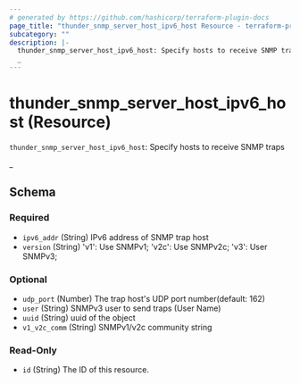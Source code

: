 ```yaml
---
# generated by https://github.com/hashicorp/terraform-plugin-docs
page_title: "thunder_snmp_server_host_ipv6_host Resource - terraform-provider-thunder"
subcategory: ""
description: |-
  thunder_snmp_server_host_ipv6_host: Specify hosts to receive SNMP traps
  _
---
```


# thunder_snmp_server_host_ipv6_host (Resource)

`thunder_snmp_server_host_ipv6_host`: Specify hosts to receive SNMP traps

_



<!-- schema generated by tfplugindocs -->
## Schema

### Required

- `ipv6_addr` (String) IPv6 address of SNMP trap host
- `version` (String) 'v1': Use SNMPv1; 'v2c': Use SNMPv2c; 'v3': User SNMPv3;

### Optional

- `udp_port` (Number) The trap host's UDP port number(default: 162)
- `user` (String) SNMPv3 user to send traps (User Name)
- `uuid` (String) uuid of the object
- `v1_v2c_comm` (String) SNMPv1/v2c community string

### Read-Only

- `id` (String) The ID of this resource.


